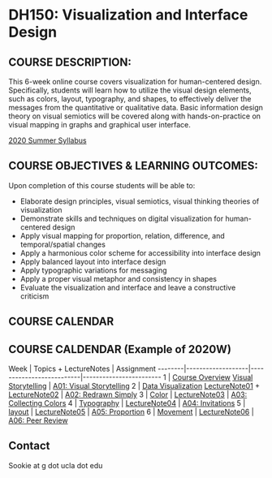 # DH150: Visualization and Interface Design

## COURSE DESCRIPTION:
This 6-week online course covers visualization for human-centered design. Specifically, students will learn how to utilize the visual design elements, such as colors, layout, typography, and shapes, to effectively deliver the messages from the quantitative or qualitative data. Basic information design theory on visual semiotics will be covered along with hands-on-practice on visual mapping in graphs and graphical user interface.

[2020 Summer Syllabus](https://docs.google.com/document/d/1Zs1mqTG9uWr69wLC7g33KVZ4HFThQlbM5oHUdc_Ml88/edit?usp=sharing) 

## COURSE OBJECTIVES & LEARNING OUTCOMES:
Upon completion of this course students will be able to:
- Elaborate design principles, visual semiotics, visual thinking theories of visualization
- Demonstrate skills and techniques on digital visualization for human-centered design
- Apply visual mapping for proportion, relation, difference, and temporal/spatial changes
- Apply a harmonious color scheme for accessibility into interface design
- Apply balanced layout into interface design
- Apply typographic variations for messaging
- Apply a proper visual metaphor and consistency in shapes 
- Evaluate the visualization and interface and leave a constructive criticism 

## COURSE CALENDAR

## COURSE CALDENDAR (Example of 2020W)

Week    |       Topics + LectureNotes   |   Assignment 
--------|-------------------|--------------------------|------------------------
1       | [Course Overview](#)
          [Visual Storytelling](https://github.com/UX-UI-Design-Lab/DH150-viz/wiki/week01.01)
        | [A01: Visual Storytelling](https://docs.google.com/document/d/1-LcufxpyCVPtZ7eqD0z6Uarj8UMlaR-U_422zjgaOpo/edit?usp=sharing)
2       | [Data Visualization](#)
          [LectureNote01](#) + 
          [LectureNote02](https://github.com/UX-UI-Design-Lab/DH150-viz/wiki/week02-02) 
          | [A02: Redrawn Simply](https://docs.google.com/document/d/1GgbQvQskE_gU8x4mAxVhobj0H-ri8j76jUk3WdWPugc/edit?usp=sharing)
3       | [Color](#)  | [LectureNote03](#3) | [A03: Collecting Colors](#)
4       | [Typography](#) | [LectureNote04](#) | [A04: Invitations](#) 
5       | [layout](#) | [LectureNote05](#) | [A05: Proportion](#)
6       | [Movement](#)  | [LectureNote06](#) | [A06: Peer Review](#)


## Contact
Sookie at g dot ucla dot edu
